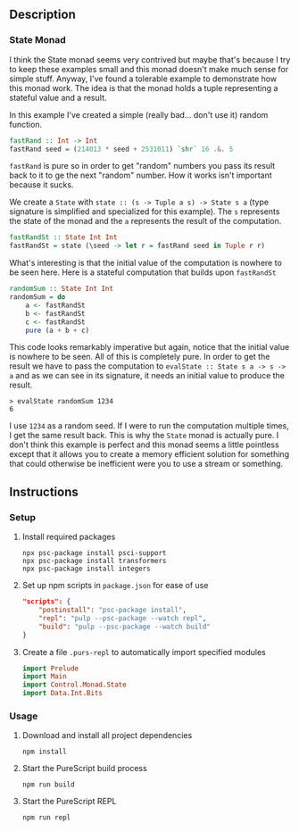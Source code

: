 ## Description
### State Monad
I think the State monad seems very contrived but maybe that's because I try to keep these examples small and this monad doesn't make much sense for simple stuff. Anyway, I've found a tolerable example to demonstrate how this monad work. The idea is that the monad holds a tuple representing a stateful value and a result.

In this example I've created a simple (really bad... don't use it) random function.
```purescript
fastRand :: Int -> Int
fastRand seed = (214013 * seed + 2531011) `shr` 16 .&. 5
```
`fastRand` is pure so in order to get "random" numbers you pass its result back to it to ge the next "random" number. How it works isn't important because it sucks.

We create a `State` with `state :: (s -> Tuple a s) -> State s a` (type signature is simplified and specialized for this example). The `s` represents the state of the monad and the `a` represents the result of the computation.
```purescript
fastRandSt :: State Int Int
fastRandSt = state (\seed -> let r = fastRand seed in Tuple r r)
```
What's interesting is that the initial value of the computation is nowhere to be seen here. Here is a stateful computation that builds upon `fastRandSt`
```purescript
randomSum :: State Int Int
randomSum = do
    a <- fastRandSt
    b <- fastRandSt
    c <- fastRandSt
    pure (a + b + c)
```
This code looks remarkably imperative but again, notice that the initial value is nowhere to be seen. All of this is completely pure. In order to get the result we have to pass the computation to `evalState :: State s a -> s -> a` and as we can see in its signature, it needs an initial value to produce the result.
```
> evalState randomSum 1234
6
```
I use `1234` as a random seed. If I were to run the computation multiple times, I get the same result back. This is why the `State` monad is actually pure. I don't think this example is perfect and this monad seems a little pointless except that it allows you to create a memory efficient solution for something that could otherwise be inefficient were you to use a stream or something.
## Instructions
### Setup
1. Install required packages
    ```
    npx psc-package install psci-support
    npx psc-package install transformers
    npx psc-package install integers
    ```
1. Set up npm scripts in `package.json` for ease of use
    ```json
    "scripts": {
        "postinstall": "psc-package install",
        "repl": "pulp --psc-package --watch repl",
        "build": "pulp --psc-package --watch build"
    }
    ```
1. Create a file `.purs-repl` to automatically import specified modules
    ```purescript
    import Prelude
    import Main
    import Control.Monad.State
    import Data.Int.Bits
    ```
### Usage
1. Download and install all project dependencies
    ```
    npm install
    ```
1. Start the PureScript build process
    ```
    npm run build
    ```
1. Start the PureScript REPL
    ```
    npm run repl
    ```